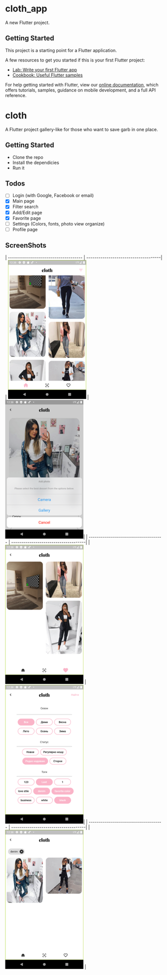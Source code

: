 # cloth_app

A new Flutter project.

## Getting Started

This project is a starting point for a Flutter application.

A few resources to get you started if this is your first Flutter project:

- [Lab: Write your first Flutter app](https://flutter.dev/docs/get-started/codelab)
- [Cookbook: Useful Flutter samples](https://flutter.dev/docs/cookbook)

For help getting started with Flutter, view our
[online documentation](https://flutter.dev/docs), which offers tutorials,
samples, guidance on mobile development, and a full API reference.

# cloth

A Flutter project gallery-like for those who want to save garb in one place.

## Getting Started 

- Clone the repo
- Install the dependicies
- Run it

## Todos

- [ ] Login (with Google, Facebook or email)
- [x] Main page
- [x] Filter search
- [x] Add/Edit page
- [x] Favorite page
- [ ] Settings (Colors, fonts, photo view organize)
- [ ] Profile page

## ScreenShots
| ------------------------------------- | -------------------------------------|
| <img src="screens/1.png" width="250"> | <img src="screens/2.png" width="250">|
| ------------------------------------- | -------------------------------------|
| <img src="screens/3.png" width="250"> | <img src="screens/4.png" width="250">|
| ------------------------------------- | -------------------------------------|
| <img src="screens/5.png" width="250"> |
